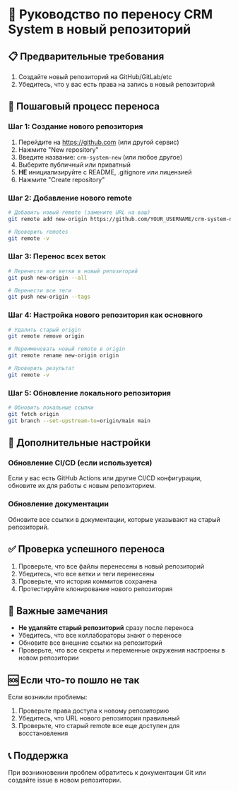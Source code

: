 # 🚀 Руководство по переносу CRM System в новый репозиторий

## 📋 Предварительные требования

1. Создайте новый репозиторий на GitHub/GitLab/etc
2. Убедитесь, что у вас есть права на запись в новый репозиторий

## 🔄 Пошаговый процесс переноса

### Шаг 1: Создание нового репозитория

1. Перейдите на https://github.com (или другой сервис)
2. Нажмите "New repository"
3. Введите название: `crm-system-new` (или любое другое)
4. Выберите публичный или приватный
5. **НЕ** инициализируйте с README, .gitignore или лицензией
6. Нажмите "Create repository"

### Шаг 2: Добавление нового remote

```bash
# Добавить новый remote (замените URL на ваш)
git remote add new-origin https://github.com/YOUR_USERNAME/crm-system-new.git

# Проверить remotes
git remote -v
```

### Шаг 3: Перенос всех веток

```bash
# Перенести все ветки в новый репозиторий
git push new-origin --all

# Перенести все теги
git push new-origin --tags
```

### Шаг 4: Настройка нового репозитория как основного

```bash
# Удалить старый origin
git remote remove origin

# Переименовать новый remote в origin
git remote rename new-origin origin

# Проверить результат
git remote -v
```

### Шаг 5: Обновление локального репозитория

```bash
# Обновить локальные ссылки
git fetch origin
git branch --set-upstream-to=origin/main main
```

## 🔧 Дополнительные настройки

### Обновление CI/CD (если используется)

Если у вас есть GitHub Actions или другие CI/CD конфигурации, обновите их для работы с новым репозиторием.

### Обновление документации

Обновите все ссылки в документации, которые указывают на старый репозиторий.

## ✅ Проверка успешного переноса

1. Проверьте, что все файлы перенесены в новый репозиторий
2. Убедитесь, что все ветки и теги перенесены
3. Проверьте, что история коммитов сохранена
4. Протестируйте клонирование нового репозитория

## 🚨 Важные замечания

- **Не удаляйте старый репозиторий** сразу после переноса
- Убедитесь, что все коллабораторы знают о переносе
- Обновите все внешние ссылки на репозиторий
- Проверьте, что все секреты и переменные окружения настроены в новом репозитории

## 🆘 Если что-то пошло не так

Если возникли проблемы:

1. Проверьте права доступа к новому репозиторию
2. Убедитесь, что URL нового репозитория правильный
3. Проверьте, что старый remote все еще доступен для восстановления

## 📞 Поддержка

При возникновении проблем обратитесь к документации Git или создайте issue в новом репозитории.
